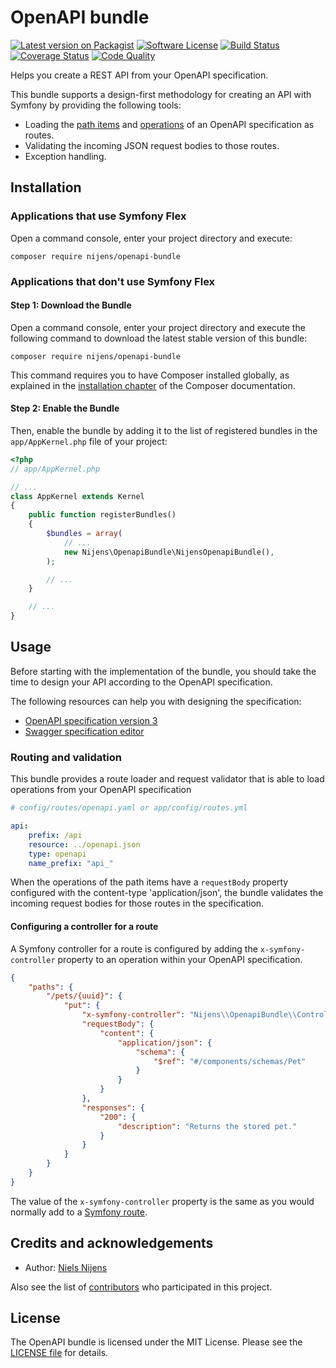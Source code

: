 # OpenAPI bundle

[![Latest version on Packagist][ico-version]][link-version]
[![Software License][ico-license]](LICENSE.md)
[![Build Status][ico-build]][link-build]
[![Coverage Status][ico-coverage]][link-coverage]
[![Code Quality][ico-code-quality]][link-code-quality]

Helps you create a REST API from your OpenAPI specification.

This bundle supports a design-first methodology for creating an API with Symfony by providing the following tools:
* Loading the [path items](https://swagger.io/specification/#pathItemObject) and [operations](https://swagger.io/specification/#operationObject) of an OpenAPI specification as routes.
* Validating the incoming JSON request bodies to those routes.
* Exception handling.

## Installation

### Applications that use Symfony Flex
Open a command console, enter your project directory and execute:

```console
composer require nijens/openapi-bundle
```

### Applications that don't use Symfony Flex

#### Step 1: Download the Bundle

Open a command console, enter your project directory and execute the
following command to download the latest stable version of this bundle:

```console
composer require nijens/openapi-bundle
```

This command requires you to have Composer installed globally, as explained
in the [installation chapter](https://getcomposer.org/doc/00-intro.md)
of the Composer documentation.

#### Step 2: Enable the Bundle

Then, enable the bundle by adding it to the list of registered bundles
in the `app/AppKernel.php` file of your project:

```php
<?php
// app/AppKernel.php

// ...
class AppKernel extends Kernel
{
    public function registerBundles()
    {
        $bundles = array(
            // ...
            new Nijens\OpenapiBundle\NijensOpenapiBundle(),
        );

        // ...
    }

    // ...
}
```

## Usage
Before starting with the implementation of the bundle, you should take the time to design your API according 
to the OpenAPI specification.

The following resources can help you with designing the specification:
* [OpenAPI specification version 3](https://swagger.io/specification)
* [Swagger specification editor](https://editor.swagger.io)

### Routing and validation
This bundle provides a route loader and request validator that is able to load operations from your OpenAPI specification
```yaml
# config/routes/openapi.yaml or app/config/routes.yml

api:
    prefix: /api
    resource: ../openapi.json
    type: openapi
    name_prefix: "api_"
```

When the operations of the path items have a `requestBody` property configured with the content-type 'application/json', 
the bundle validates the incoming request bodies for those routes in the specification.

#### Configuring a controller for a route
A Symfony controller for a route is configured by adding the `x-symfony-controller` property to an operation within your OpenAPI specification.
```json
{
    "paths": {
        "/pets/{uuid}": {
            "put": {
                "x-symfony-controller": "Nijens\\OpenapiBundle\\Controller\\PetController::put",
                "requestBody": {
                    "content": {
                        "application/json": {
                            "schema": {
                                "$ref": "#/components/schemas/Pet"
                            }
                        }
                    }
                },
                "responses": {
                    "200": {
                        "description": "Returns the stored pet."
                    }
                }
            }
        }
    }
}
```

The value of the `x-symfony-controller` property is the same as you would normally add to a [Symfony route](https://symfony.com/doc/current/routing.html#creating-routes).

## Credits and acknowledgements

* Author: [Niels Nijens][link-author]

Also see the list of [contributors][link-contributors] who participated in this project.

## License
The OpenAPI bundle is licensed under the MIT License. Please see the [LICENSE file](LICENSE.md) for details.

[ico-version]: https://img.shields.io/packagist/v/nijens/openapi-bundle.svg
[ico-pre-release-version]: https://img.shields.io/packagist/vpre/nijens/openapi-bundle.svg
[ico-license]: https://img.shields.io/badge/license-MIT-brightgreen.svg
[ico-build]: https://travis-ci.com/nijens/openapi-bundle.svg?branch=master
[ico-coverage]: https://coveralls.io/repos/nijens/openapi-bundle/badge.svg?branch=master
[ico-code-quality]: https://scrutinizer-ci.com/g/nijens/openapi-bundle/badges/quality-score.png?b=master

[link-version]: https://packagist.org/packages/nijens/openapi-bundle
[link-build]: https://travis-ci.com/nijens/openapi-bundle
[link-coverage]: https://coveralls.io/r/nijens/openapi-bundle?branch=master
[link-code-quality]: https://scrutinizer-ci.com/g/nijens/openapi-bundle/?branch=master
[link-author]: https://github.com/niels-nijens
[link-contributors]: https://github.com/nijens/openapi-bundle/contributors
